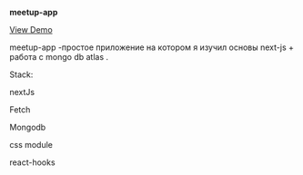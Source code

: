  <b>meetup-app</b>

<a href = "https://next-js-meetup.herokuapp.com/" >View Demo</a>

meetup-app -простое приложение на котором я изучил основы next-js + работа с mongo db atlas .

Stack:

nextJs 

Fetch

Mongodb

css module

react-hooks
